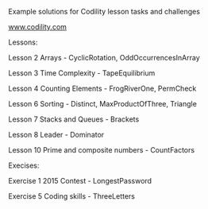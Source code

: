 Example solutions for Codility lesson tasks and challenges 

www.codility.com


Lessons:

Lesson 2 Arrays - CyclicRotation, OddOccurrencesInArray

Lesson 3 Time Complexity - TapeEquilibrium

Lesson 4 Counting Elements - FrogRiverOne, PermCheck

Lesson 6 Sorting - Distinct, MaxProductOfThree, Triangle

Lesson 7 Stacks and Queues - Brackets

Lesson 8 Leader - Dominator

Lesson 10 Prime and composite numbers - CountFactors



Execises:

Exercise 1 2015 Contest - LongestPassword

Exercise 5 Coding skills - ThreeLetters

